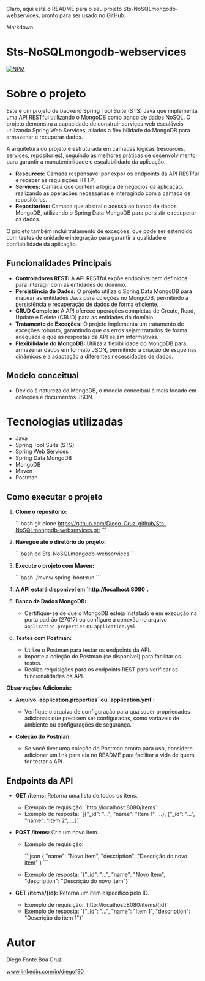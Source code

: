 Claro, aqui está o README para o seu projeto Sts-NoSQLmongodb-webservices, pronto para ser usado no GitHub:

Markdown

# Sts-NoSQLmongodb-webservices

[![NPM](about:sanitized)]([https://www.google.com/search?q=https://github.com/Diego-Cruz-github/Sts-NoSQLmongodb-webservices/blob/main/LICENSE](https://github.com/Diego-Cruz-github/Sts-NoSQLmongodb-webservices/blob/master/LICENSE))

# Sobre o projeto

Este é um projeto de backend Spring Tool Suite (STS) Java que implementa uma API RESTful utilizando o MongoDB como banco de dados NoSQL. O projeto demonstra a capacidade de construir serviços web escaláveis utilizando Spring Web Services, aliados a flexibilidade do MongoDB para armazenar e recuperar dados.

A arquitetura do projeto é estruturada em camadas lógicas (resources, services, repositories), seguindo as melhores práticas de desenvolvimento para garantir a manutenibilidade e escalabilidade da aplicação.

* **Resources:** Camada responsável por expor os endpoints da API RESTful e receber as requisições HTTP.
* **Services:** Camada que contém a lógica de negócios da aplicação, realizando as operações necessárias e interagindo com a camada de repositórios.
* **Repositories:** Camada que abstrai o acesso ao banco de dados MongoDB, utilizando o Spring Data MongoDB para persistir e recuperar os dados.

O projeto também inclui tratamento de exceções, que pode ser estendido com testes de unidade e integração para garantir a qualidade e confiabilidade da aplicação.

## Funcionalidades Principais

* **Controladores REST:** A API RESTful expõe endpoints bem definidos para interagir com as entidades do domínio.
* **Persistência de Dados:** O projeto utiliza o Spring Data MongoDB para mapear as entidades Java para coleções no MongoDB, permitindo a persistência e recuperação de dados de forma eficiente.
* **CRUD Completo:** A API oferece operações completas de Create, Read, Update e Delete (CRUD) para as entidades do domínio.
* **Tratamento de Exceções:** O projeto implementa um tratamento de exceções robusto, garantindo que os erros sejam tratados de forma adequada e que as respostas da API sejam informativas.
* **Flexibilidade do MongoDB:** Utiliza a flexibilidade do MongoDB para armazenar dados em formato JSON, permitindo a criação de esquemas dinâmicos e a adaptação a diferentes necessidades de dados.

## Modelo conceitual

* Devido à natureza do MongoDB, o modelo conceitual é mais focado em coleções e documentos JSON.

# Tecnologias utilizadas

* Java
* Spring Tool Suite (STS)
* Spring Web Services
* Spring Data MongoDB
* MongoDB
* Maven
* Postman

## Como executar o projeto

1.  **Clone o repositório:**

    \`\`\`bash
    git clone https://github.com/Diego-Cruz-github/Sts-NoSQLmongodb-webservices.git
    \`\`\`

2.  **Navegue até o diretório do projeto:**

    \`\`\`bash
    cd Sts-NoSQLmongodb-webservices
    \`\`\`

3.  **Execute o projeto com Maven:**

    \`\`\`bash
    ./mvnw spring-boot:run
    \`\`\`

4.  **A API estará disponível em \`http://localhost:8080\`.**

5.  **Banco de Dados MongoDB:**

    * Certifique-se de que o MongoDB esteja instalado e em execução na porta padrão (27017) ou configure a conexão no arquivo `application.properties` ou `application.yml`.

6.  **Testes com Postman:**

    * Utilize o Postman para testar os endpoints da API.
    * Importe a coleção do Postman (se disponível) para facilitar os testes.
    * Realize requisições para os endpoints REST para verificar as funcionalidades da API.

**Observações Adicionais:**

* **Arquivo \`application.properties\` ou \`application.yml\`:**
    * Verifique o arquivo de configuração para quaisquer propriedades adicionais que precisem ser configuradas, como variáveis de ambiente ou configurações de segurança.

* **Coleção do Postman:**
    * Se você tiver uma coleção do Postman pronta para uso, considere adicionar um link para ela no README para facilitar a vida de quem for testar a API.

## Endpoints da API

* **GET /items:** Retorna uma lista de todos os itens.
    * Exemplo de requisição: \`http://localhost:8080/items\`
    * Exemplo de resposta: \`\[{"\_id": "...", "name": "Item 1", ...}, {"\_id": "...", "name": "Item 2", ...}\]\`

* **POST /items:** Cria um novo item.
    * Exemplo de requisição:

        \`\`\`json
        {
            "name": "Novo Item",
            "description": "Descrição do novo item"
        }
        \`\`\`

    * Exemplo de resposta: \`{"\_id": "...", "name": "Novo Item", "description": "Descrição do novo item"}\`

* **GET /items/{id}:** Retorna um item específico pelo ID.
    * Exemplo de requisição: \`http://localhost:8080/items/{id}\`
    * Exemplo de resposta: \`{"\_id": "...", "name": "Item 1", "description": "Descrição do item 1"}\`

# Autor
Diego Fonte Boa Cruz

www.linkedin.com/in/diegof90
